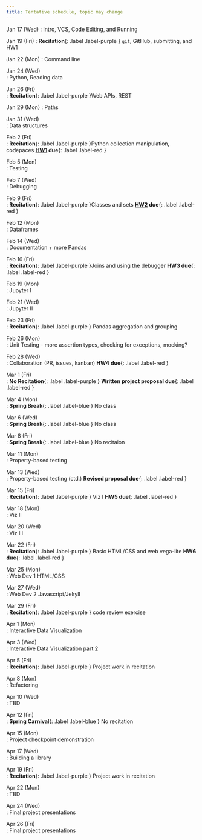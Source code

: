 ```yaml
---
title: Tentative schedule, topic may change
---
```


Jan&nbsp;17&nbsp;(Wed)
: Intro, VCS, Code Editing, and Running

Jan&nbsp;19&nbsp;(Fri)
: **Recitation**{: .label .label-purple } `git`, GitHub, submitting, and HW1


Jan&nbsp;22&nbsp;(Mon)
: Command line	

Jan&nbsp;24&nbsp;(Wed)	
: Python, Reading data			

Jan&nbsp;26&nbsp;(Fri)	
: **Recitation**{: .label .label-purple }Web APIs, REST	


Jan&nbsp;29&nbsp;(Mon)
: Paths			

Jan&nbsp;31&nbsp;(Wed)	
: Data structures			

Feb&nbsp;2&nbsp;(Fri)	
: **Recitation**{: .label .label-purple }Python collection manipulation, codepaces	**[HW1](../assignments/hw1) due**{: .label .label-red }


Feb&nbsp;5&nbsp;(Mon)	
: Testing			

Feb&nbsp;7&nbsp;(Wed)	
: Debugging			

Feb&nbsp;9&nbsp;(Fri)	
: **Recitation**{: .label .label-purple }Classes and sets **[HW2](../assignments/hw2) due**{: .label .label-red }


Feb&nbsp;12&nbsp;(Mon)	
: Dataframes			

Feb&nbsp;14&nbsp;(Wed)	
: Documentation + more Pandas			

Feb&nbsp;16&nbsp;(Fri)	
: **Recitation**{: .label .label-purple }Joins and using the debugger **HW3 due**{: .label .label-red }


Feb&nbsp;19&nbsp;(Mon)	
: Jupyter I			

Feb&nbsp;21&nbsp;(Wed)	
: Jupyter II			

Feb&nbsp;23&nbsp;(Fri)	
: **Recitation**{: .label .label-purple } Pandas aggregation and grouping 



Feb&nbsp;26&nbsp;(Mon)	
: Unit Testing - more assertion types, checking for exceptions, mocking?			

Feb&nbsp;28&nbsp;(Wed)	
: Collaboration (PR, issues, kanban) **HW4 due**{: .label .label-red }			

Mar&nbsp;1&nbsp;(Fri)	
: **No Recitation**{: .label .label-purple } 
**Written project proposal due**{: .label .label-red } 


Mar&nbsp;4&nbsp;(Mon)	
: **Spring Break**{: .label .label-blue } No class	

Mar&nbsp;6&nbsp;(Wed)	
: **Spring Break**{: .label .label-blue } No class

Mar&nbsp;8&nbsp;(Fri)	
: **Spring Break**{: .label .label-blue } No recitaion


Mar&nbsp;11&nbsp;(Mon)	
: Property-based testing 


Mar&nbsp;13&nbsp;(Wed)	
: Property-based testing (ctd.) **Revised proposal due**{: .label .label-red }

Mar&nbsp;15&nbsp;(Fri)	
: **Recitation**{: .label .label-purple } Viz I	
**HW5 due**{: .label .label-red }		


Mar&nbsp;18&nbsp;(Mon)	
: Viz II			

Mar&nbsp;20&nbsp;(Wed)	
: Viz III

Mar&nbsp;22&nbsp;(Fri)	
: **Recitation**{: .label .label-purple } Basic HTML/CSS and web vega-lite **HW6 due**{: .label .label-red }


Mar&nbsp;25&nbsp;(Mon)	
: Web Dev 1 HTML/CSS	

Mar&nbsp;27&nbsp;(Wed)	
: Web Dev 2 Javascript/Jekyll			

Mar&nbsp;29&nbsp;(Fri)	
: **Recitation**{: .label .label-purple } code review exercise	


Apr&nbsp;1&nbsp;(Mon)	
: Interactive Data Visualization

Apr&nbsp;3&nbsp;(Wed)	
: Interactive Data Visualization part 2			

Apr&nbsp;5&nbsp;(Fri)	
: **Recitation**{: .label .label-purple } Project work in recitation			


Apr&nbsp;8&nbsp;(Mon)	
: Refactoring			

Apr&nbsp;10&nbsp;(Wed)	
: TBD			

Apr&nbsp;12&nbsp;(Fri)	
: **Spring Carnival**{: .label .label-blue } No recitation


Apr&nbsp;15&nbsp;(Mon)	
: Project checkpoint demonstration

Apr&nbsp;17&nbsp;(Wed)	
: Building a library			

Apr&nbsp;19&nbsp;(Fri)	
: **Recitation**{: .label .label-purple } Project work in recitation			


Apr&nbsp;22&nbsp;(Mon)	
: TBD			

Apr&nbsp;24&nbsp;(Wed)	
: Final project presentations

Apr&nbsp;26&nbsp;(Fri)	
: Final project presentations


<!-- 
Jan 20 (Thur)
: VCS, Code Editing and Running

Jan 21 (Fri)
: **Recitation**{: .label .label-purple } `git`/GitHub/submitting and assignment

Jan 25 (Tue)
: File I/O **[HW1](https://cmu-crafting-software.github.io//assignments/hw1) due**{: .label .label-red }

Jan 27 (Thur)
: Paths and directory navigation

Jan 28 (Fri)
: **Recitation**{: .label .label-purple } Web APIs, REST

Feb 1 (Tue)
: Python objects **[HW2](https://cmu-crafting-software.github.io//assignments/hw2) due**{: .label .label-red }

Feb 3 (Thur)
: Data structures

Feb 4 (Fri)
: **Recitation**{: .label .label-purple } Python collection manipulation

Feb 8 (Tue)
: Testing

Feb 10 (Thur)
: Debugging  **[HW3](https://cmu-crafting-software.github.io//assignments/hw3) part (a) due**{: .label .label-red }

Feb 11 (Fri)
: **Recitation**{: .label .label-purple } Python classes and sets

Feb 15 (Tue)
: Dataframes

Feb 17 (Thur)
: Documentation and Pandas **[HW3](https://cmu-crafting-software.github.io//assignments/hw3) part (b) due**{: .label .label-red }

Feb 18 (Fri)
: **Recitation**{: .label .label-purple } Performing joins and using the debugger

Feb 22 (Tue)
: Computational notebooks

Feb 24 (Thur)
: How to find answers on the Internet **[HW4](https://cmu-crafting-software.github.io//assignments/hw4) due**{: .label .label-red }

Feb 25 (Fri)
: **Recitation**{: .label .label-purple } Pandas aggregation and grouping

Mar 1 (Tue)
: Data visualization I

Mar 3 (Thur)
: Data visualization II **[HW5](https://cmu-crafting-software.github.io//assignments/hw5) due**{: .label .label-red }

Mar 4 (Fri)
: **Break**{: .label .label-red } Spring break; No Classes

Mar 8 (Tue)
: **Break**{: .label .label-red } Spring break; No Classes

Mar 10 (Thur)
: **Break**{: .label .label-red } Spring break; No Classes

Mar 11 (Fri)
: **Break**{: .label .label-red } Spring break; No Classes

Mar 15 (Tue)
: Interactive data visualization 

Mar 17 (Thur)
: Project presentations 

Mar 18 (Fri)
: **Recitation**{: .label .label-purple }HTML, GitHub Pages, and embedding your data visualization 

Mar 22 (Tue)
: Web Dev 1 (general concepts)

Mar 24 (Thur)
: Collaboration (PR, issues, kanban) 
**[HW6](https://cmu-crafting-software.github.io//assignments/hw6) (Revised proposal) due**{: .label .label-red }
**[HW7](https://cmu-crafting-software.github.io//assignments/hw7) due**{: .label .label-red }

Mar 25 (Fri)
: **Recitation**{: .label .label-purple }Issues, PRs, and code review

Mar 29 (Tue)
: Web Dev 2 CSS/Javascript

Mar 31 (Thur)
: Testing and design

Apr 1 (Fri)
: **Recitation**{: .label .label-purple }Testing and design -- continued

Apr 5 (Tue)
: Refactoring

Apr 7 (Thur)
: **Break**{: .label .label-red } Spring Carnival; No Classes

Apr 8 (Fri)
: **Break**{: .label .label-red } Spring Carnival; No Recitation

Apr 12 (Tue)
: Interactive Data Visualization 1

Apr 14 (Thur)
: Interactive Data Visualization 2

Apr 15 (Fri)
: **Recitation**{: .label .label-purple } Project workshop

Apr 19 (Tue)
: Project checkpoint demonstration

Apr 21 (Thur)
: Building a library

Apr 22 (Fri)
: **Recitation**{: .label .label-purple } Project workshop

Apr 26 (Tue)
: TBD

Apr 28 (Thur)
: Final project presentations

Apr 29 (Fri)
: Final project presentations
-->

<!-- 


Mar 2 (Tue)
: SQL Data Definition Language, SQL Insert

Mar 4 (Thur)
: Indexes, Working with SQL in Python

Mar 5 (Fri)
: **Recitation**{: .label .label-purple } Python collection manipulation

Mar 9 (Tue)
: Querying with SQL/ACID

Mar 11 (Thur)
: Debugging 2: Using a debugger

Mar 12 (Fri)
: **Recitation**{: .label .label-purple } Data Querying

Mar 16 (Tue)
: 	Jupyter

Mar 18 (Thur)
: Error messages and stack overflow

Mar 19 (Fri)
: **Break**{: .label .label-red } Mid semester break; No Classes

Mar 23 (Tue)
: Dataframes

Mar 25 (Thur)
:  Pandas/declarative computation

Mar 26 (Fri)
: **Recitation**{: .label .label-purple } Data Analysis

Mar 30 (Tue)
: Data Structures

Apr 1 (Thur)
: Data Structures Continued

Apr 2 (Fri)
: **Recitation**{: .label .label-purple } Data Viz

Apr 6 (Tue)
: Data Vizualization 
Apr 8 (Thur)
: Data Vizualization (II)

Apr 9 (Fri)
: **Recitation**{: .label .label-purple } Final Project Proposal

Apr 13 (Tue)
: Unit Testing

Apr 15 (Thur)
: **Break**{: .label .label-red } Spring Carnival; No Classes

Apr 16 (Fri)
: **Break**{: .label .label-red } Spring Carnival; No Classes

Apr 20 (Tue) 
: TDD/Code Writing Process

Apr 22 (Thur)
: Python Objects	

Apr 23 (Fri)
: **Recitation**{: .label .label-purple } Data Publishing

Apr 27 (Tue)
: Web Dev 1 HTML/CSS 

Apr 29 (Thur)
: Web Dev 2 Javascript/Jekyll

Apr 30 (Fri)
: **Recitation**{: .label .label-purple } Final Project Check-in Meetings

May 4 (Tue)
: TBD

May 6 (Thur)
: Performance evaluation

May 7 (Fri)
: **Recitation**{: .label .label-purple } Final Project Check-in Meetings

TBD:
: **Final**{: .label .label-green } Final Project Presentation --> 
